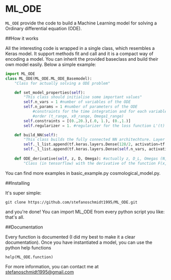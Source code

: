 # ML_ODE

``ML_ODE`` provide the code to build a Machine Learning model for solving a Ordinary differential equation (ODE).

##How it works

All the interesting code is wrapped in a single class, which resembles a Keras model. It support methods fit and call and it is a compact way of encoding a model.
You can inherit the provided baseclass and build their own model easily.
Below a simple example:

```Python
import ML_ODE
class ML_ODE(ML_ODE.ML_ODE_Basemodel):
	"Class for actually solving a ODE problem"

	def set_model_properties(self):
		"This class should initialise some important values"
		self.n_vars = 1 #number of variables of the ODE
		self.n_params = 1 #number of parameters of the ODE
			#constraints for the time integration and for each variable/parameter
			#order (t_range, x0_range, Omega1_range)
		self.constraints = [(0.,20.),(.0, 1.), (0.,1.)] 
		self.regularizer = 1. #regularizer for the loss function L'(t) = L(t) *exp(regularizer*t)

	def build_NN(self):
		"This class builds the fully connected NN architechture. Layer sequence should be provided by a list of layers (in self._l_list)"
		self._l_list.append(tf.keras.layers.Dense(128/2, activation=tf.nn.sigmoid) )
		self._l_list.append(tf.keras.layers.Dense(self.n_vars, activation=tf.keras.activations.linear))
	
	def ODE_derivative(self, z, D, Omega): #actually z, D_L, Omegas (N,2)
		"Class (in tensorflow) with the derivative of the function F(x,t). Output shape should be (None,n_vars) or (None,)"
```

You can find more examples in basic\_example.py cosmological\_model.py.

##Installing

It's super simple:

``git clone https://github.com/stefanoschmidt1995/ML_ODE.git``

and you're done! You can import ML_ODE from every python script you like: that's all. 

##Documentation

Every function is documented (I did my best to make it a clear documentation).
Once you have instantiated a model, you can use the python help functions

``help(ML_ODE.function)``

For more information, you can contact me at [stefanoschmidt1995@gmail.com](mailto:stefanoschmidt1995@gmail.com)



